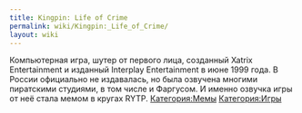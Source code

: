 ```yaml
---
title: Kingpin: Life of Crime
permalink: wiki/Kingpin:_Life_of_Crime/
layout: wiki
---
```


Компьютерная игра, шутер от первого лица, созданный Xatrix Entertainment
и изданный Interplay Entertainment в июне 1999 года. В России официально
не издавалась, но была озвучена многими пиратскими студиями, в том числе
и Фаргусом. И именно озвучка игры от неё стала мемом в кругах RYTP.
[Категория:Мемы](Категория:Мемы "wikilink")
[Категория:Игры](Категория:Игры "wikilink")

